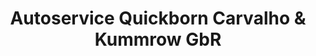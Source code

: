 ---
title: "Autoservice Quickborn Carvalho & Kummrow GbR"
url: /quickborn/autoservice-quickborn-carvalho-und-kummrow-gbr/
shop: Autowerkstatt
---